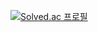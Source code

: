 [![Solved.ac
프로필](http://mazassumnida.wtf/api/v2/generate_badge?boj={JaeHyeok-2})](https://solved.ac/{dlwogurgur@naver.com})
